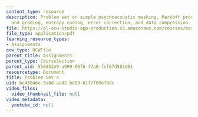 ```yaml
---
content_type: resource
description: Problem set on simple psychoacoustic masking, Markoff processes, entropy,
  and grading, entropy coding, error correction, and data compression.
file: https://ol-ocw-studio-app-production.s3.amazonaws.com/courses/mas-160-signals-systems-and-information-for-media-technology-fall-2007/bc45046e3a8daad2bd8361f7f09ef8dc_ps4.pdf
file_type: application/pdf
learning_resource_types:
- Assignments
ocw_type: OCWFile
parent_title: Assignments
parent_type: CourseSection
parent_uid: 556852e9-a999-09f6-77a8-fcf67d503d61
resourcetype: Document
title: Problem Set 4
uid: bc45046e-3a8d-aad2-bd83-61f7f09ef8dc
video_files:
  video_thumbnail_file: null
video_metadata:
  youtube_id: null
---
```

